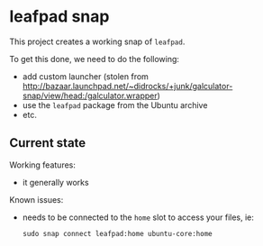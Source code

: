 # leafpad snap

This project creates a working snap of `leafpad`.

To get this done, we need to do the following:
 - add custom launcher (stolen from
   http://bazaar.launchpad.net/~didrocks/+junk/galculator-snap/view/head:/galculator.wrapper)
 - use the `leafpad` package from the Ubuntu archive
 - etc.

## Current state

Working features:
 - it generally works

Known issues:
  - needs to be connected to the `home` slot to access your files, ie:
    ```
    sudo snap connect leafpad:home ubuntu-core:home
    ```
